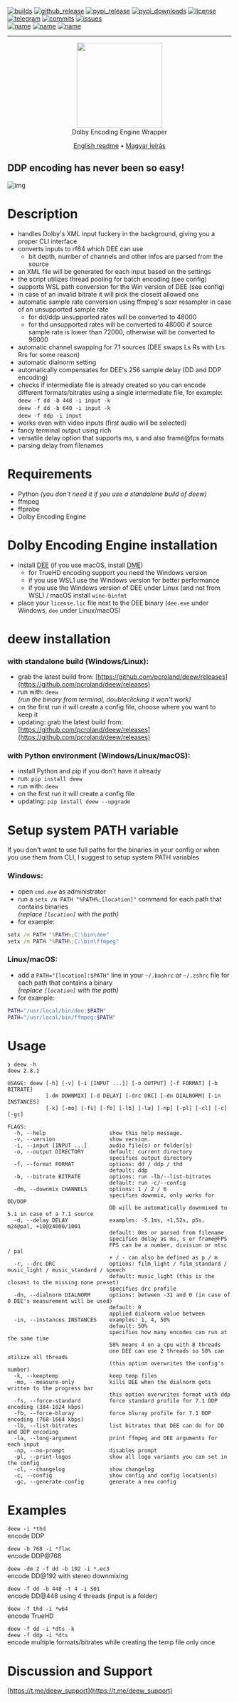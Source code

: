 [![builds](https://img.shields.io/github/workflow/status/pcroland/deew/Build%20and%20publish?logo=github&style=flat-square)](https://github.com/pcroland/deew/actions/workflows/build.yaml)
[![github_release](https://img.shields.io/github/v/release/pcroland/deew?logo=github&color=70920c&style=flat-square)](https://github.com/pcroland/deew/releases)
[![pypi_release](https://img.shields.io/pypi/v/deew?label=PyPI&logo=pypi&logoColor=ffffff&color=70920c&style=flat-square)](https://pypi.org/project/deew)
[![pypi_downloads](https://img.shields.io/pypi/dm/deew?color=70920c&logo=pypi&logoColor=white&style=flat-square)](https://pypi.org/project/deew)
[![license](https://img.shields.io/github/license/pcroland/deew?color=blueviolet&style=flat-square)](https://github.com/pcroland/deew/blob/master/LICENSE)
\
[![telegram](https://img.shields.io/endpoint?color=1d93d2&style=flat-square&url=https://cadoth.net/tgmembercount%3Fchat_id=deew_support%26name=Discussion%2520and%2520Support)](https://t.me/deew_support)
[![commits](https://img.shields.io/github/last-commit/pcroland/deew?color=355ab8&logo=github&style=flat-square)](https://github.com/pcroland/deew/commits/main)
[![issues](https://img.shields.io/github/issues/pcroland/deew?color=355ab8&logo=github&style=flat-square)](https://github.com/pcroland/deew/issues)
\
[![name](https://img.shields.io/badge/platform-win%20%7C%20linux%20%7C%20osx-eeeeee?style=flat-square)](https://github.com/pcroland/deew)
[![name](https://img.shields.io/pypi/pyversions/deew?logo=Python&logoColor=eeeeee&color=eeeeee&style=flat-square)](https://github.com/pcroland/deew)
[![name](https://img.shields.io/badge/DEE-5.1.0--5.2.1-green?logoColor=white&logo=data:image/png;base64,iVBORw0KGgoAAAANSUhEUgAAABAAAAAMCAYAAABr5z2BAAAA9ElEQVQokZXSzypFURQG8N89LsnEv1KGBp5CKU9wBygPIJ5AeYM7MjLAzMBAmRuYyszU3AOgG6GQpZ19OM69Tny1Wu39rVXfWt9qRcQaljCOUbygh3c/MYQJDOMZ9zhvYwEb+hG1n9aAmlaBkfzYwQo2cZUbqnGJdSxjP/eMiYi9+MRiRKjEWXzjpMZ1MnNUVORM1+R1ck6jrNa4qZJrD5irRFrUHW4aahRNJN7w2lTQpCBhBpN/VfBU4w5yTr53a1war0/BPK7zQW1lS0tsYxa7eMDcFxMRhxW7/ovjpOAUj9madMppabe/nHKyOvWkcXu4+AAd1Ju1TsOvFgAAAABJRU5ErkJggg==&color=eeeeee&style=flat-square)](https://customer.dolby.com/content-creation-and-delivery/dolby-encoding-engine-with-ac-4)
<hr>
<p align="center"><img width="192" src="https://raw.githubusercontent.com/pcroland/deew/main/logo/logo.svg"><br>Dolby Encoding Engine Wrapper</p>


<p align="center"><a href="https://github.com/pcroland/deew/blob/main/README.md">English readme</a>
 • <a href="https://github.com/pcroland/deew/blob/main/README.hu.md">Magyar leírás</a></p>

## DDP encoding has never been so easy!

![img](https://telegra.ph/file/efd2a1d3519bdf87fca03.gif)
<!---https://i.kek.sh/Mk3qQ0QGWUj.gif--->

# Description
- handles Dolby's XML input fuckery in the background, giving you a proper CLI interface
- converts inputs to rf64 which DEE can use
  - bit depth, number of channels and other infos are parsed from the source
- an XML file will be generated for each input based on the settings
- the script utilizes thread pooling for batch encoding (see config)
- supports WSL path conversion for the Win version of DEE (see config)
- in case of an invalid bitrate it will pick the closest allowed one
- automatic sample rate conversion using ffmpeg's soxr resampler in case of an unsupported sample rate
  - for dd/ddp unsupported rates will be converted to 48000
  - for thd unsupported rates will be converted to 48000 if source sample rate is lower than 72000, otherwise will be converted to 96000
- automatic channel swapping for 7.1 sources (DEE swaps Ls Rs with Lrs Rrs for some reason)
- automatic dialnorm setting
- automatically compensates for DEE's 256 sample delay (DD and DDP encoding)
- checks if intermediate file is already created so you can encode different formats/bitrates using a single intermediate file, for example:\
  `deew -f dd -b 448 -i input -k`\
  `deew -f dd -b 640 -i input -k`\
  `deew -f ddp -i input`
- works even with video inputs (first audio will be selected)
- fancy terminal output using rich
- versatile delay option that supports ms, s and also frame@fps formats
- parsing delay from filenames

# Requirements
- Python *(you don't need it if you use a standalone build of deew)*
- ffmpeg
- ffprobe
- Dolby Encoding Engine

# Dolby Encoding Engine installation
- install [DEE](https://customer.dolby.com/content-creation-and-delivery/dolby-encoding-engine-with-ac-4) (if you use macOS, install [DME](https://customer.dolby.com/content-creation-and-delivery/dolby-media-encoder-with-ac-4))
  - for TrueHD encoding support you need the Windows version
  - if you use WSL1 use the Windows version for better performance
  - if you use the Windows version of DEE under Linux (and not from WSL) / macOS install `wine-binfmt`
- place your `license.lic` file next to the DEE binary (`dee.exe` under Windows, `dee` under Linux/macOS)

# deew installation
### with standalone build (Windows/Linux):
- grab the latest build from: [https://github.com/pcroland/deew/releases](https://github.com/pcroland/deew/releases)
- run with: `deew`\
*(run the binary from terminal, doubleclicking it won't work)*
- on the first run it will create a config file, choose where you want to keep it
- updating: grab the latest build from: [https://github.com/pcroland/deew/releases](https://github.com/pcroland/deew/releases)

### with Python environment (Windows/Linux/macOS):
- install Python and pip if you don't have it already
- run: `pip install deew`
- run with: `deew`
- on the first run it will create a config file
- updating: `pip install deew --upgrade`

# Setup system PATH variable
If you don't want to use full paths for the binaries in your config or when you use them from CLI, I suggest to setup system PATH variables
### Windows:
- open `cmd.exe` as administrator
- run a `setx /m PATH "%PATH%;[location]"` command for each path that contains binaries\
  *(replace `[location]` with the path)*
- for example:
```bat
setx /m PATH "%PATH%;C:\bin\dee"
setx /m PATH "%PATH%;C:\bin\ffmpeg"
```
### Linux/macOS:
- add a `PATH="[location]:$PATH"` line in your `~/.bashrc` or `~/.zshrc` file for each path that contains a binary\
  *(replace `[location]` with the path)*
- for example:
```sh
PATH="/usr/local/bin/dee:$PATH"
PATH="/usr/local/bin/ffmpeg:$PATH"
```

# Usage
```
❯ deew -h
deew 2.8.1

USAGE: deew [-h] [-v] [-i [INPUT ...]] [-o OUTPUT] [-f FORMAT] [-b BITRATE]
            [-dm DOWNMIX] [-d DELAY] [-drc DRC] [-dn DIALNORM] [-in INSTANCES]
            [-k] [-mo] [-fs] [-fb] [-lb] [-la] [-np] [-pl] [-cl] [-c] [-gc]

FLAGS:
  -h, --help                    show this help message.
  -v, --version                 show version.
  -i, --input [INPUT ...]       audio file(s) or folder(s)
  -o, --output DIRECTORY        default: current directory
                                specifies output directory
  -f, --format FORMAT           options: dd / ddp / thd
                                default: ddp
  -b, --bitrate BITRATE         options: run -lb/--list-bitrates
                                default: run -c/--config
  -dm, --downmix CHANNELS       options: 1 / 2 / 6
                                specifies downmix, only works for DD/DDP
                                DD will be automatically downmixed to 5.1 in case of a 7.1 source
  -d, --delay DELAY             examples: -5.1ms, +1,52s, p5s, m24@pal, +10@24000/1001
                                default: 0ms or parsed from filename
                                specifies delay as ms, s or frame@FPS
                                FPS can be a number, division or ntsc / pal
                                + / - can also be defined as p / m
  -r, --drc DRC                 options: film_light / film_standard / music_light / music_standard / speech
                                default: music_light (this is the closest to the missing none preset)
                                specifies drc profile
  -dn, --dialnorm DIALNORM      options: between -31 and 0 (in case of 0 DEE's measurement will be used)
                                default: 0
                                applied dialnorm value between
  -in, --instances INSTANCES    examples: 1, 4, 50%
                                default: 50%
                                specifies how many encodes can run at the same time
                                50% means 4 on a cpu with 8 threads
                                one DEE can use 2 threads so 50% can utilize all threads
                                (this option overwrites the config's number)
  -k, --keeptemp                keep temp files
  -mo, --measure-only           kills DEE when the dialnorm gets written to the progress bar
                                this option overwrites format with ddp
  -fs, --force-standard         force standard profile for 7.1 DDP encoding (384-1024 kbps)
  -fb, --force-bluray           force bluray profile for 7.1 DDP encoding (768-1664 kbps)
  -lb, --list-bitrates          list bitrates that DEE can do for DD and DDP encoding
  -la, --long-argument          print ffmpeg and DEE arguments for each input
  -np, --no-prompt              disables prompt
  -pl, --print-logos            show all logo variants you can set in the config
  -cl, --changelog              show changelog
  -c, --config                  show config and config location(s)
  -gc, --generate-config        generate a new config
```
# Examples
`deew -i *thd`\
encode DDP

`deew -b 768 -i *flac`\
encode DDP@768

`deew -dm 2 -f dd -b 192 -i *.ec3`\
encode DD@192 with stereo downmixing

`deew -f dd -b 448 -t 4 -i S01`\
encode DD@448 using 4 threads (input is a folder)

`deew -f thd -i *w64`\
encode TrueHD

`deew -f dd -i *dts -k`\
`deew -f ddp -i *dts`\
encode multiple formats/bitrates while creating the temp file only once

# Discussion and Support
[https://t.me/deew_support](https://t.me/deew_support)
